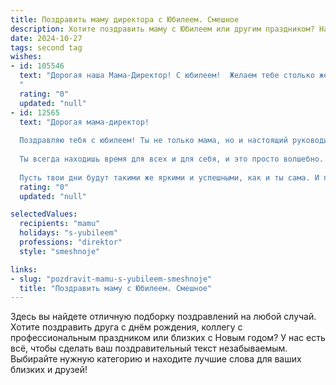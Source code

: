 ```yaml
---
title: Поздравить маму директора с Юбилеем. Смешное
description: Хотите поздравить маму с Юбилеем или другим праздником? Наш ИИ создаст незабываемое поздравление, а вы обязательно выделитесь среди других.  
date: 2024-10-27
tags: second tag
wishes:
- id: 105546
  text: "Дорогая наша Мама-Директор! С юбилеем!  Желаем тебе столько же успешных проектов, сколько подчиненных тебе завидуют, и столько же свободного времени, сколько ты сама себе его выделяешь (шутка, конечно, мы знаем, что его всегда мало!). Пусть твой кабинет всегда будет полон не только бумагами, но и радостью, а жизнь – полна приятных сюрпризов, которые не требуют отчетности!  С юбилеем!
  "
  rating: "0"
  updated: "null"
- id: 12565
  text: "Дорогая мама-директор!
  
  Поздравляю тебя с юбилеем! Ты не только мама, но и настоящий руководитель нашей семьи. Как ты все успеваешь – это загадка, которую я до сих пор не могу разгадать. Но знай, что твои \"встречи\" с пюрешкой и \"отчёты\" о проделанной работе в стиральной машине – это высший пилотаж управления!
  
  Ты всегда находишь время для всех и для себя, и это просто волшебно. Твои решения всегда были и будут лучшими, а \"штрафные санкции\" в виде дополнительных тарелок на кухне – это просто искусство.
  
  Пусть твои дни будут такими же яркими и успешными, как и ты сама. И помни, что ты не только директор, но и королева нашего маленького мира. С днем рождения, мама! Ты – супергерой без плаща и маски!"
  rating: "0"
  updated: "null"

selectedValues:
  recipients: "mamu"
  holidays: "s-yubileem"
  professions: "direktor"
  style: "smeshnoje"

links:
- slug: "pozdravit-mamu-s-yubileem-smeshnoje"
  title: "Поздравить маму с Юбилеем. Смешное"
---
```


Здесь вы найдете отличную подборку поздравлений на любой случай.
Хотите поздравить друга с днём рождения, коллегу с профессиональным праздником или близких с Новым годом? У нас есть всё, чтобы сделать ваш поздравительный текст незабываемым. Выбирайте нужную категорию и находите лучшие слова для ваших близких и друзей!
